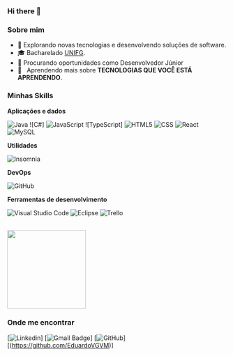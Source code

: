 ### Hi there 👋

<!--
**EduardoVGVM/EduardoVGVM** is a ✨ _special_ ✨ repository because its `README.md` (this file) appears on your GitHub profile.
-->

<h3>Sobre mim</h3>

- 🤔 Explorando novas tecnologias e desenvolvendo soluções de software.
- 🎓 Bacharelado <a href="https://www.unifg.edu.br/">UNIFG</a>.
- 💼 Procurando oportunidades como Desenvolvedor Júnior
- 🌱 &nbsp; Aprendendo mais sobre **TECNOLOGIAS QUE VOCÊ ESTÁ APRENDENDO**.

<h3>Minhas Skills</h3>

**Aplicações e dados**

![Java](https://img.shields.io/badge/-Java-333333?style=flat&logo=Java&logoColor=007396)
![C#]
![JavaScript](https://img.shields.io/badge/-JavaScript-333333?style=flat&logo=javascript)
![TypeScript]
![HTML5](https://img.shields.io/badge/-HTML5-333333?style=flat&logo=HTML5)
![CSS](https://img.shields.io/badge/-CSS-333333?style=flat&logo=CSS3&logoColor=1572B6)
![React](https://img.shields.io/badge/-React-333333?style=flat&logo=react)
![MySQL](https://img.shields.io/badge/-MySQL-333333?style=flat&logo=mysql)

**Utilidades**

![Insomnia](https://img.shields.io/badge/-Insomnia-333333?style=flat&logo=insomnia)

**DevOps**

![GitHub](https://img.shields.io/badge/-GitHub-333333?style=flat&logo=github)

**Ferramentas de desenvolvimento**

![Visual Studio Code](https://img.shields.io/badge/-Visual%20Studio%20Code-333333?style=flat&logo=visual-studio-code&logoColor=007ACC)
![Eclipse](https://img.shields.io/badge/-Eclipse-333333?style=flat&logo=eclipse-ide&logoColor=2C2255)
![Trello](https://img.shields.io/badge/-Trello-333333?style=flat&logo=trello&logoColor=007ACC)

<br/>

<a href="https://github.com/EduardoVGVM">
  <img height="180em" src="https://github-readme-stats.vercel.app/api?username=EduardoVGVM&theme=dracula&show_icons=true" />
</a>

<h3>Onde me encontrar</h3>

[![Linkedin](https://img.shields.io/badge/-username-blue?style=flat-square&logo=Linkedin&logoColor=white&link=https://www.linkedin.com/in/eduardo-morais-7141b1214/)]
[![Gmail Badge](https://img.shields.io/badge/-seuemail@email.com-006bed?style=flat-square&logo=Gmail&logoColor=white&link=mailto:dudu.vgvm@gmail.com)]
[![GitHub](https://img.shields.io/github/followers/iuricode?label=follow&style=social)][(https://github.com/EduardoVGVM)]
